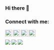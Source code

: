 ### Hi there 👋

### Connect with me:

[<img align="left" alt="sandipthapa.com.np" width="22px" src="https://cdn3.iconfinder.com/data/icons/linecons-free-vector-icons-pack/32/world-128.png" />][website]
[<img align="left" alt="@sandipthapa99 | LinkedIn" width="22px" src="https://cdn2.iconfinder.com/data/icons/social-media-2285/512/1_Linkedin_unofficial_colored_svg-128.png" />][linkedin]
[<img align="left" alt="@sandipthapa99 | Twitter" width="22px" src="https://cdn2.iconfinder.com/data/icons/social-media-2285/512/1_Twitter3_colored_svg-512.png" />][twitter]
[<img align="left" alt="@sandipthapa99 | Instagram" width="22px" src="https://cdn2.iconfinder.com/data/icons/social-media-2285/512/1_Instagram_colored_svg_1-128.png" />][instagram]<br>

<!-- <img src="https://github-readme-stats.vercel.app/api?username=sandipthapa99&&show_icons=true&title_color=ffffff&icon_color=bb2acf&text_color=daf7dc&bg_color=151515"> -->
<img src="https://github-readme-stats.vercel.app/api/top-langs/?username=sandipthapa99&layout=compact">
<img src="https://github-readme-stats.vercel.app/api?username=sandipthapa99&theme=default&show_icons=true">
<img src="https://github-readme-streak-stats.herokuapp.com/?user=sandipthapa99">



[website]: https://sandipthapa.com.np/
[twitter]: https://twitter.com/sandipthapa99
[instagram]: https://instagram.com/shizen.99/
[linkedin]: https://www.linkedin.com/in/sandipthapa99/
